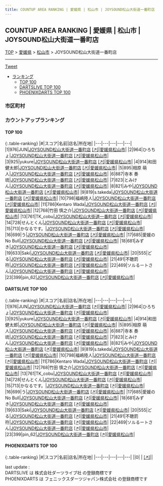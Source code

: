 ```yaml
---
title: COUNTUP AREA RANKING | 愛媛県 | 松山市 | JOYSOUND松山大街道一番町店
---
```

## COUNTUP AREA RANKING | 愛媛県 | 松山市 | JOYSOUND松山大街道一番町店

[TOP](/darts/rank/) > [愛媛県](/darts/rank/愛媛県/) > [松山市](/darts/rank/愛媛県/松山市/) > JOYSOUND松山大街道一番町店

___

<a href="https://twitter.com/share?ref_src=twsrc%5Etfw" data-text="COUNTUP AREA RANKING | 愛媛県松山市JOYSOUND松山大街道一番町店" class="twitter-share-button" data-hashtags="DARTSLIVE,PHOENIXDARTS,darts,ダーツ" data-show-count="false">Tweet</a>

* [ランキング](#カウントアップランキング)
    * [TOP 100](#top-100)
    * [DARTSLIVE TOP 100](#dartslive-top-100)
    * [PHOENIXDARTS TOP 100](#phoenixdarts-top-100)

### 市区町村

<ul>

</ul>

### カウントアップランキング

#### TOP 100



{:.table-ranking}
|#|スコア|名前|店名|所在地|
|---|---|---|---|---|
|1|976|<span class="rank-name-dl">JUN</span>|<a href="/darts/rank/shops/d227fb1d86655c2c58d385ea46352d8f.html">JOYSOUND松山大街道一番町店</a> <a href="https://search.dartslive.com/jp/shop/d227fb1d86655c2c58d385ea46352d8f">[↗]</a>|<a href="/darts/rank/愛媛県/松山市">愛媛県松山市</a>|
|2|964|<span class="rank-name-dl">ひろちょ</span>|<a href="/darts/rank/shops/d227fb1d86655c2c58d385ea46352d8f.html">JOYSOUND松山大街道一番町店</a> <a href="https://search.dartslive.com/jp/shop/d227fb1d86655c2c58d385ea46352d8f">[↗]</a>|<a href="/darts/rank/愛媛県/松山市">愛媛県松山市</a>|
|3|925|<span class="rank-name-dl">yukure</span>|<a href="/darts/rank/shops/d227fb1d86655c2c58d385ea46352d8f.html">JOYSOUND松山大街道一番町店</a> <a href="https://search.dartslive.com/jp/shop/d227fb1d86655c2c58d385ea46352d8f">[↗]</a>|<a href="/darts/rank/愛媛県/松山市">愛媛県松山市</a>|
|4|914|<span class="rank-name-dl">和田 健太郎</span>|<a href="/darts/rank/shops/d227fb1d86655c2c58d385ea46352d8f.html">JOYSOUND松山大街道一番町店</a> <a href="https://search.dartslive.com/jp/shop/d227fb1d86655c2c58d385ea46352d8f">[↗]</a>|<a href="/darts/rank/愛媛県/松山市">愛媛県松山市</a>|
|5|895|<span class="rank-name-dl">相原 萌人</span>|<a href="/darts/rank/shops/d227fb1d86655c2c58d385ea46352d8f.html">JOYSOUND松山大街道一番町店</a> <a href="https://search.dartslive.com/jp/shop/d227fb1d86655c2c58d385ea46352d8f">[↗]</a>|<a href="/darts/rank/愛媛県/松山市">愛媛県松山市</a>|
|6|887|<span class="rank-name-dl">寺本 奏琉</span>|<a href="/darts/rank/shops/d227fb1d86655c2c58d385ea46352d8f.html">JOYSOUND松山大街道一番町店</a> <a href="https://search.dartslive.com/jp/shop/d227fb1d86655c2c58d385ea46352d8f">[↗]</a>|<a href="/darts/rank/愛媛県/松山市">愛媛県松山市</a>|
|7|823|<span class="rank-name-dl">とみけん</span>|<a href="/darts/rank/shops/d227fb1d86655c2c58d385ea46352d8f.html">JOYSOUND松山大街道一番町店</a> <a href="https://search.dartslive.com/jp/shop/d227fb1d86655c2c58d385ea46352d8f">[↗]</a>|<a href="/darts/rank/愛媛県/松山市">愛媛県松山市</a>|
|8|821|<span class="rank-name-dl">みや</span>|<a href="/darts/rank/shops/d227fb1d86655c2c58d385ea46352d8f.html">JOYSOUND松山大街道一番町店</a> <a href="https://search.dartslive.com/jp/shop/d227fb1d86655c2c58d385ea46352d8f">[↗]</a>|<a href="/darts/rank/愛媛県/松山市">愛媛県松山市</a>|
|9|819|<span class="rank-name-dl">s.takeda</span>|<a href="/darts/rank/shops/d227fb1d86655c2c58d385ea46352d8f.html">JOYSOUND松山大街道一番町店</a> <a href="https://search.dartslive.com/jp/shop/d227fb1d86655c2c58d385ea46352d8f">[↗]</a>|<a href="/darts/rank/愛媛県/松山市">愛媛県松山市</a>|
|10|798|<span class="rank-name-dl">福嶋陸人</span>|<a href="/darts/rank/shops/d227fb1d86655c2c58d385ea46352d8f.html">JOYSOUND松山大街道一番町店</a> <a href="https://search.dartslive.com/jp/shop/d227fb1d86655c2c58d385ea46352d8f">[↗]</a>|<a href="/darts/rank/愛媛県/松山市">愛媛県松山市</a>|
|11|786|<span class="rank-name-dl">Kentaro Wada</span>|<a href="/darts/rank/shops/d227fb1d86655c2c58d385ea46352d8f.html">JOYSOUND松山大街道一番町店</a> <a href="https://search.dartslive.com/jp/shop/d227fb1d86655c2c58d385ea46352d8f">[↗]</a>|<a href="/darts/rank/愛媛県/松山市">愛媛県松山市</a>|
|12|768|<span class="rank-name-dl">竹田 慎之介</span>|<a href="/darts/rank/shops/d227fb1d86655c2c58d385ea46352d8f.html">JOYSOUND松山大街道一番町店</a> <a href="https://search.dartslive.com/jp/shop/d227fb1d86655c2c58d385ea46352d8f">[↗]</a>|<a href="/darts/rank/愛媛県/松山市">愛媛県松山市</a>|
|13|761|<span class="rank-name-dl">TK_cobu</span>|<a href="/darts/rank/shops/d227fb1d86655c2c58d385ea46352d8f.html">JOYSOUND松山大街道一番町店</a> <a href="https://search.dartslive.com/jp/shop/d227fb1d86655c2c58d385ea46352d8f">[↗]</a>|<a href="/darts/rank/愛媛県/松山市">愛媛県松山市</a>|
|14|728|<span class="rank-name-dl">せんとくん</span>|<a href="/darts/rank/shops/d227fb1d86655c2c58d385ea46352d8f.html">JOYSOUND松山大街道一番町店</a> <a href="https://search.dartslive.com/jp/shop/d227fb1d86655c2c58d385ea46352d8f">[↗]</a>|<a href="/darts/rank/愛媛県/松山市">愛媛県松山市</a>|
|15|713|<span class="rank-name-dl">かなるです。</span>|<a href="/darts/rank/shops/d227fb1d86655c2c58d385ea46352d8f.html">JOYSOUND松山大街道一番町店</a> <a href="https://search.dartslive.com/jp/shop/d227fb1d86655c2c58d385ea46352d8f">[↗]</a>|<a href="/darts/rank/愛媛県/松山市">愛媛県松山市</a>|
|16|699|<span class="rank-name-dl">う</span>|<a href="/darts/rank/shops/d227fb1d86655c2c58d385ea46352d8f.html">JOYSOUND松山大街道一番町店</a> <a href="https://search.dartslive.com/jp/shop/d227fb1d86655c2c58d385ea46352d8f">[↗]</a>|<a href="/darts/rank/愛媛県/松山市">愛媛県松山市</a>|
|17|685|<span class="rank-name-dl">愛媛のNo Bull</span>|<a href="/darts/rank/shops/d227fb1d86655c2c58d385ea46352d8f.html">JOYSOUND松山大街道一番町店</a> <a href="https://search.dartslive.com/jp/shop/d227fb1d86655c2c58d385ea46352d8f">[↗]</a>|<a href="/darts/rank/愛媛県/松山市">愛媛県松山市</a>|
|18|681|<span class="rank-name-dl">みずき</span>|<a href="/darts/rank/shops/d227fb1d86655c2c58d385ea46352d8f.html">JOYSOUND松山大街道一番町店</a> <a href="https://search.dartslive.com/jp/shop/d227fb1d86655c2c58d385ea46352d8f">[↗]</a>|<a href="/darts/rank/愛媛県/松山市">愛媛県松山市</a>|
|19|633|<span class="rank-name-dl">Saki</span>|<a href="/darts/rank/shops/d227fb1d86655c2c58d385ea46352d8f.html">JOYSOUND松山大街道一番町店</a> <a href="https://search.dartslive.com/jp/shop/d227fb1d86655c2c58d385ea46352d8f">[↗]</a>|<a href="/darts/rank/愛媛県/松山市">愛媛県松山市</a>|
|20|555|<span class="rank-name-dl">どる</span>|<a href="/darts/rank/shops/d227fb1d86655c2c58d385ea46352d8f.html">JOYSOUND松山大街道一番町店</a> <a href="https://search.dartslive.com/jp/shop/d227fb1d86655c2c58d385ea46352d8f">[↗]</a>|<a href="/darts/rank/愛媛県/松山市">愛媛県松山市</a>|
|21|491|<span class="rank-name-dl">不聴罰符</span>|<a href="/darts/rank/shops/d227fb1d86655c2c58d385ea46352d8f.html">JOYSOUND松山大街道一番町店</a> <a href="https://search.dartslive.com/jp/shop/d227fb1d86655c2c58d385ea46352d8f">[↗]</a>|<a href="/darts/rank/愛媛県/松山市">愛媛県松山市</a>|
|22|469|<span class="rank-name-dl">ソルるートさん</span>|<a href="/darts/rank/shops/d227fb1d86655c2c58d385ea46352d8f.html">JOYSOUND松山大街道一番町店</a> <a href="https://search.dartslive.com/jp/shop/d227fb1d86655c2c58d385ea46352d8f">[↗]</a>|<a href="/darts/rank/愛媛県/松山市">愛媛県松山市</a>|
|23|399|<span class="rank-name-dl">pin_62</span>|<a href="/darts/rank/shops/d227fb1d86655c2c58d385ea46352d8f.html">JOYSOUND松山大街道一番町店</a> <a href="https://search.dartslive.com/jp/shop/d227fb1d86655c2c58d385ea46352d8f">[↗]</a>|<a href="/darts/rank/愛媛県/松山市">愛媛県松山市</a>|


#### DARTSLIVE TOP 100



{:.table-ranking}
|#|スコア|名前|店名|所在地|
|---|---|---|---|---|
|1|976|<span class="rank-name-dl">JUN</span>|<a href="/darts/rank/shops/d227fb1d86655c2c58d385ea46352d8f.html">JOYSOUND松山大街道一番町店</a> <a href="https://search.dartslive.com/jp/shop/d227fb1d86655c2c58d385ea46352d8f">[↗]</a>|<a href="/darts/rank/愛媛県/松山市">愛媛県松山市</a>|
|2|964|<span class="rank-name-dl">ひろちょ</span>|<a href="/darts/rank/shops/d227fb1d86655c2c58d385ea46352d8f.html">JOYSOUND松山大街道一番町店</a> <a href="https://search.dartslive.com/jp/shop/d227fb1d86655c2c58d385ea46352d8f">[↗]</a>|<a href="/darts/rank/愛媛県/松山市">愛媛県松山市</a>|
|3|925|<span class="rank-name-dl">yukure</span>|<a href="/darts/rank/shops/d227fb1d86655c2c58d385ea46352d8f.html">JOYSOUND松山大街道一番町店</a> <a href="https://search.dartslive.com/jp/shop/d227fb1d86655c2c58d385ea46352d8f">[↗]</a>|<a href="/darts/rank/愛媛県/松山市">愛媛県松山市</a>|
|4|914|<span class="rank-name-dl">和田 健太郎</span>|<a href="/darts/rank/shops/d227fb1d86655c2c58d385ea46352d8f.html">JOYSOUND松山大街道一番町店</a> <a href="https://search.dartslive.com/jp/shop/d227fb1d86655c2c58d385ea46352d8f">[↗]</a>|<a href="/darts/rank/愛媛県/松山市">愛媛県松山市</a>|
|5|895|<span class="rank-name-dl">相原 萌人</span>|<a href="/darts/rank/shops/d227fb1d86655c2c58d385ea46352d8f.html">JOYSOUND松山大街道一番町店</a> <a href="https://search.dartslive.com/jp/shop/d227fb1d86655c2c58d385ea46352d8f">[↗]</a>|<a href="/darts/rank/愛媛県/松山市">愛媛県松山市</a>|
|6|887|<span class="rank-name-dl">寺本 奏琉</span>|<a href="/darts/rank/shops/d227fb1d86655c2c58d385ea46352d8f.html">JOYSOUND松山大街道一番町店</a> <a href="https://search.dartslive.com/jp/shop/d227fb1d86655c2c58d385ea46352d8f">[↗]</a>|<a href="/darts/rank/愛媛県/松山市">愛媛県松山市</a>|
|7|823|<span class="rank-name-dl">とみけん</span>|<a href="/darts/rank/shops/d227fb1d86655c2c58d385ea46352d8f.html">JOYSOUND松山大街道一番町店</a> <a href="https://search.dartslive.com/jp/shop/d227fb1d86655c2c58d385ea46352d8f">[↗]</a>|<a href="/darts/rank/愛媛県/松山市">愛媛県松山市</a>|
|8|821|<span class="rank-name-dl">みや</span>|<a href="/darts/rank/shops/d227fb1d86655c2c58d385ea46352d8f.html">JOYSOUND松山大街道一番町店</a> <a href="https://search.dartslive.com/jp/shop/d227fb1d86655c2c58d385ea46352d8f">[↗]</a>|<a href="/darts/rank/愛媛県/松山市">愛媛県松山市</a>|
|9|819|<span class="rank-name-dl">s.takeda</span>|<a href="/darts/rank/shops/d227fb1d86655c2c58d385ea46352d8f.html">JOYSOUND松山大街道一番町店</a> <a href="https://search.dartslive.com/jp/shop/d227fb1d86655c2c58d385ea46352d8f">[↗]</a>|<a href="/darts/rank/愛媛県/松山市">愛媛県松山市</a>|
|10|798|<span class="rank-name-dl">福嶋陸人</span>|<a href="/darts/rank/shops/d227fb1d86655c2c58d385ea46352d8f.html">JOYSOUND松山大街道一番町店</a> <a href="https://search.dartslive.com/jp/shop/d227fb1d86655c2c58d385ea46352d8f">[↗]</a>|<a href="/darts/rank/愛媛県/松山市">愛媛県松山市</a>|
|11|786|<span class="rank-name-dl">Kentaro Wada</span>|<a href="/darts/rank/shops/d227fb1d86655c2c58d385ea46352d8f.html">JOYSOUND松山大街道一番町店</a> <a href="https://search.dartslive.com/jp/shop/d227fb1d86655c2c58d385ea46352d8f">[↗]</a>|<a href="/darts/rank/愛媛県/松山市">愛媛県松山市</a>|
|12|768|<span class="rank-name-dl">竹田 慎之介</span>|<a href="/darts/rank/shops/d227fb1d86655c2c58d385ea46352d8f.html">JOYSOUND松山大街道一番町店</a> <a href="https://search.dartslive.com/jp/shop/d227fb1d86655c2c58d385ea46352d8f">[↗]</a>|<a href="/darts/rank/愛媛県/松山市">愛媛県松山市</a>|
|13|761|<span class="rank-name-dl">TK_cobu</span>|<a href="/darts/rank/shops/d227fb1d86655c2c58d385ea46352d8f.html">JOYSOUND松山大街道一番町店</a> <a href="https://search.dartslive.com/jp/shop/d227fb1d86655c2c58d385ea46352d8f">[↗]</a>|<a href="/darts/rank/愛媛県/松山市">愛媛県松山市</a>|
|14|728|<span class="rank-name-dl">せんとくん</span>|<a href="/darts/rank/shops/d227fb1d86655c2c58d385ea46352d8f.html">JOYSOUND松山大街道一番町店</a> <a href="https://search.dartslive.com/jp/shop/d227fb1d86655c2c58d385ea46352d8f">[↗]</a>|<a href="/darts/rank/愛媛県/松山市">愛媛県松山市</a>|
|15|713|<span class="rank-name-dl">かなるです。</span>|<a href="/darts/rank/shops/d227fb1d86655c2c58d385ea46352d8f.html">JOYSOUND松山大街道一番町店</a> <a href="https://search.dartslive.com/jp/shop/d227fb1d86655c2c58d385ea46352d8f">[↗]</a>|<a href="/darts/rank/愛媛県/松山市">愛媛県松山市</a>|
|16|699|<span class="rank-name-dl">う</span>|<a href="/darts/rank/shops/d227fb1d86655c2c58d385ea46352d8f.html">JOYSOUND松山大街道一番町店</a> <a href="https://search.dartslive.com/jp/shop/d227fb1d86655c2c58d385ea46352d8f">[↗]</a>|<a href="/darts/rank/愛媛県/松山市">愛媛県松山市</a>|
|17|685|<span class="rank-name-dl">愛媛のNo Bull</span>|<a href="/darts/rank/shops/d227fb1d86655c2c58d385ea46352d8f.html">JOYSOUND松山大街道一番町店</a> <a href="https://search.dartslive.com/jp/shop/d227fb1d86655c2c58d385ea46352d8f">[↗]</a>|<a href="/darts/rank/愛媛県/松山市">愛媛県松山市</a>|
|18|681|<span class="rank-name-dl">みずき</span>|<a href="/darts/rank/shops/d227fb1d86655c2c58d385ea46352d8f.html">JOYSOUND松山大街道一番町店</a> <a href="https://search.dartslive.com/jp/shop/d227fb1d86655c2c58d385ea46352d8f">[↗]</a>|<a href="/darts/rank/愛媛県/松山市">愛媛県松山市</a>|
|19|633|<span class="rank-name-dl">Saki</span>|<a href="/darts/rank/shops/d227fb1d86655c2c58d385ea46352d8f.html">JOYSOUND松山大街道一番町店</a> <a href="https://search.dartslive.com/jp/shop/d227fb1d86655c2c58d385ea46352d8f">[↗]</a>|<a href="/darts/rank/愛媛県/松山市">愛媛県松山市</a>|
|20|555|<span class="rank-name-dl">どる</span>|<a href="/darts/rank/shops/d227fb1d86655c2c58d385ea46352d8f.html">JOYSOUND松山大街道一番町店</a> <a href="https://search.dartslive.com/jp/shop/d227fb1d86655c2c58d385ea46352d8f">[↗]</a>|<a href="/darts/rank/愛媛県/松山市">愛媛県松山市</a>|
|21|491|<span class="rank-name-dl">不聴罰符</span>|<a href="/darts/rank/shops/d227fb1d86655c2c58d385ea46352d8f.html">JOYSOUND松山大街道一番町店</a> <a href="https://search.dartslive.com/jp/shop/d227fb1d86655c2c58d385ea46352d8f">[↗]</a>|<a href="/darts/rank/愛媛県/松山市">愛媛県松山市</a>|
|22|469|<span class="rank-name-dl">ソルるートさん</span>|<a href="/darts/rank/shops/d227fb1d86655c2c58d385ea46352d8f.html">JOYSOUND松山大街道一番町店</a> <a href="https://search.dartslive.com/jp/shop/d227fb1d86655c2c58d385ea46352d8f">[↗]</a>|<a href="/darts/rank/愛媛県/松山市">愛媛県松山市</a>|
|23|399|<span class="rank-name-dl">pin_62</span>|<a href="/darts/rank/shops/d227fb1d86655c2c58d385ea46352d8f.html">JOYSOUND松山大街道一番町店</a> <a href="https://search.dartslive.com/jp/shop/d227fb1d86655c2c58d385ea46352d8f">[↗]</a>|<a href="/darts/rank/愛媛県/松山市">愛媛県松山市</a>|


#### PHOENIXDARTS TOP 100



{:.table-ranking}
|#|スコア|名前|店名|所在地|
|---|---|---|---|---|
||0|<span class="rank-name-dl"> </span>|<a href="/darts/rank/shops/.html"></a> <a href="">[↗]</a>|<a href="/darts/rank//"></a>|


<div class="footer border-top border-gray-light mt-5 pt-3 text-right text-gray">
    last update : <span style="font-weight: italic" id="foot_last_modified"></span><br />
    DARTSLIVE は 株式会社ダーツライブ社 の登録商標です<br />
    PHOENIXDARTS は フェニックスダーツジャパン株式会社 の登録商標です<br />
</div>

<script src="https://cdnjs.cloudflare.com/ajax/libs/jquery.tablesorter/2.31.3/js/jquery.tablesorter.min.js" integrity="sha512-qzgd5cYSZcosqpzpn7zF2ZId8f/8CHmFKZ8j7mU4OUXTNRd5g+ZHBPsgKEwoqxCtdQvExE5LprwwPAgoicguNg==" crossorigin="anonymous" referrerpolicy="no-referrer"></script>
<link rel="stylesheet" href="https://cdnjs.cloudflare.com/ajax/libs/jquery.tablesorter/2.31.3/css/theme.default.min.css" integrity="sha512-wghhOJkjQX0Lh3NSWvNKeZ0ZpNn+SPVXX1Qyc9OCaogADktxrBiBdKGDoqVUOyhStvMBmJQ8ZdMHiR3wuEq8+w==" crossorigin="anonymous" referrerpolicy="no-referrer" />
<script>
$(function() {
    $(".table-ranking").tablesorter({sortList:[[0, 0]]});
    $("#foot_last_modified").text(formatDate(new Date(document.lastModified), 'yyyy-MM-dd HH:mm:ss'));
});
</script>

<script async src="https://platform.twitter.com/widgets.js" charset="utf-8"></script>